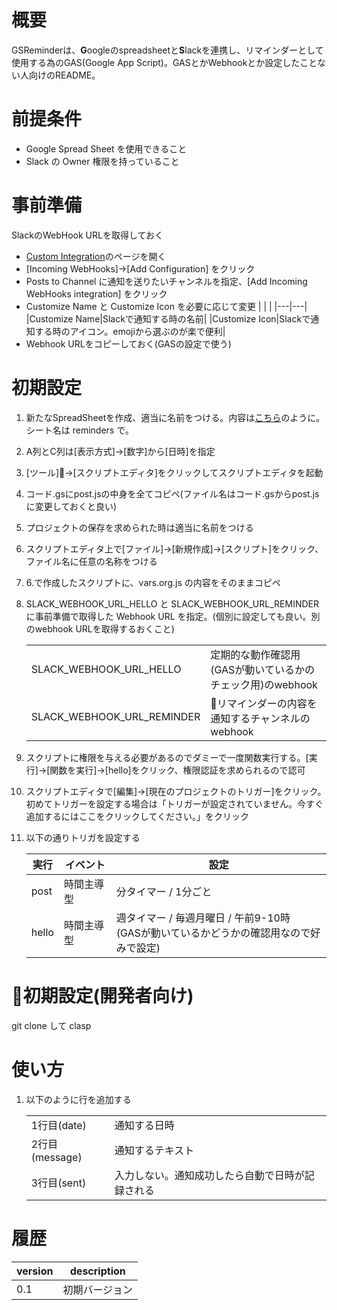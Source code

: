 # 概要

GSReminderは、**G**oogleのspreadsheetと**S**lackを連携し、リマインダーとして使用する為のGAS(Google App Script)。GASとかWebhookとか設定したことない人向けのREADME。

# 前提条件

- Google Spread Sheet を使用できること
- Slack の Owner 権限を持っていること

# 事前準備

SlackのWebHook URLを取得しておく

- [Custom Integration](https://feedtailor.slack.com/apps/manage/custom-integrations)のページを開く
- [Incoming WebHooks]→[Add Configuration] をクリック
- Posts to Channel に通知を送りたいチャンネルを指定、[Add Incoming WebHooks integration] をクリック
- Customize Name と Customize Icon を必要に応じて変更
    | | |
    |---|---|
    |Customize Name|Slackで通知する時の名前|
    |Customize Icon|Slackで通知する時のアイコン。emojiから選ぶのが楽で便利|
- Webhook URLをコピーしておく(GASの設定で使う)

# 初期設定

1. 新たなSpreadSheetを作成、適当に名前をつける。内容は[こちら](https://docs.google.com/spreadsheets/d/1lcu0HRbDXLcUi6Rx_3p5H-qp1MbaLcf3yW5s7yEQMPc/)のように。シート名は reminders で。
1. A列とC列は[表示方式]→[数字]から[日時]を指定
1. [ツール]→[スクリプトエディタ]をクリックしてスクリプトエディタを起動
1. コード.gsにpost.jsの中身を全てコピペ(ファイル名はコード.gsからpost.jsに変更しておくと良い)
1. プロジェクトの保存を求められた時は適当に名前をつける
1. スクリプトエディタ上で[ファイル]→[新規作成]→[スクリプト]をクリック、ファイル名に任意の名称をつける
1. 6.で作成したスクリプトに、vars.org.js の内容をそのままコピペ
1. SLACK_WEBHOOK_URL_HELLO と SLACK_WEBHOOK_URL_REMINDER に事前準備で取得した Webhook URL を指定。(個別に設定しても良い。別のwebhook URLを取得するおくこと)

    |||
    |---|---|
    |SLACK_WEBHOOK_URL_HELLO|定期的な動作確認用(GASが動いているかのチェック用)のwebhook|
    |SLACK_WEBHOOK_URL_REMINDER|リマインダーの内容を通知するチャンネルのwebhook|

1. スクリプトに権限を与える必要があるのでダミーで一度関数実行する。[実行]→[関数を実行]→[hello]をクリック、権限認証を求められるので認可
1. スクリプトエディタで[編集]→[現在のプロジェクトのトリガー]をクリック。初めてトリガーを設定する場合は「トリガーが設定されていません。今すぐ追加するにはここをクリックしてください。」をクリック
1. 以下の通りトリガを設定する

    |実行|イベント|設定|
    |---|---|---|
    |post|時間主導型|分タイマー / 1分ごと|
    |hello|時間主導型|週タイマー / 毎週月曜日 / 午前9-10時<br>(GASが動いているかどうかの確認用なので好みで設定)|

# 初期設定(開発者向け)

 git clone して clasp


# 使い方
1. 以下のように行を追加する

    |||
    |---|---|
    |1行目(date)|通知する日時|
    |2行目(message)|通知するテキスト|
    |3行目(sent)|入力しない。通知成功したら自動で日時が記録される|

# 履歴
|version|description|
|---|---|
|0.1|初期バージョン|